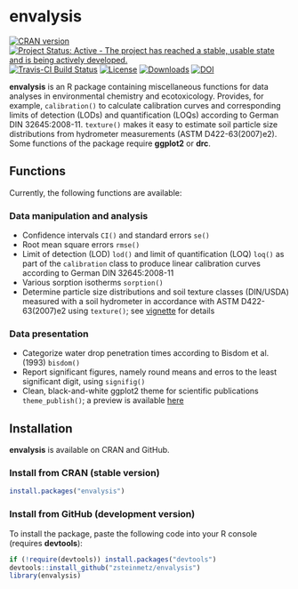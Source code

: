 envalysis
=========
[![CRAN version](https://www.r-pkg.org/badges/version/envalysis)](https://CRAN.R-project.org/package=envalysis) 
[![Project Status: Active - The project has reached a stable, usable state and is being actively developed.](https://www.repostatus.org/badges/latest/active.svg)](https://www.repostatus.org/#active)
[![Travis-CI Build Status](https://travis-ci.org/zsteinmetz/envalysis.svg?branch=master)](https://travis-ci.org/zsteinmetz/envalysis)
[![License](https://img.shields.io/:license-GPL--3-blue.svg?style=flat)](https://www.gnu.org/licenses/gpl-3.0.html) 
[![Downloads](https://cranlogs.r-pkg.org/badges/grand-total/envalysis)](https://CRAN.R-project.org/package=envalysis)
[![DOI](https://zenodo.org/badge/DOI/10.5281/zenodo.1240304.svg)](https://doi.org/10.5281/zenodo.1240304)

**envalysis** is an R package containing miscellaneous functions for data
analyses in environmental chemistry and ecotoxicology. Provides, for example,
`calibration()` to calculate calibration curves and corresponding limits of
detection (LODs) and quantification (LOQs) according to German DIN
32645:2008-11. `texture()` makes it easy to estimate soil particle size
distributions from hydrometer measurements (ASTM D422-63(2007)e2).
Some functions of the package require **ggplot2** or **drc**.

## Functions
Currently, the following functions are available:

### Data manipulation and analysis

* Confidence intervals `CI()` and standard errors `se()`
* Root mean square errors `rmse()`
* Limit of detection (LOD) `lod()` and limit of quantification (LOQ) `loq()` as
part of the `calibration` class to produce linear calibration curves according
to German DIN 32645:2008-11
* Various sorption isotherms `sorption()`
* Determine particle size distributions and soil texture classes (DIN/USDA)
measured with a soil hydrometer in accordance with ASTM D422-63(2007)e2 using
`texture()`; see
[vignette](https://htmlpreview.github.io/?https://github.com/zsteinmetz/envalysis/blob/master/vignettes/texture.html)
for details

### Data presentation

* Categorize water drop penetration times according to Bisdom et al. (1993)
`bisdom()`
* Report significant figures, namely round means and erros to the least
significant digit, using `signifig()`
* Clean, black-and-white ggplot2 theme for scientific publications
`theme_publish()`; a preview is available
[here](https://htmlpreview.github.io/?https://github.com/zsteinmetz/envalysis/blob/master/vignettes/theme_publish.html)

## Installation
**envalysis** is available on CRAN and GitHub.

### Install from CRAN (stable version)

```r
install.packages("envalysis")
```

### Install from GitHub (development version)

To install the package, paste the following code into your R console
(requires **devtools**):

```r
if (!require(devtools)) install.packages("devtools")
devtools::install_github("zsteinmetz/envalysis")
library(envalysis)
```
